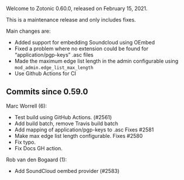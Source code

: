 Welcome to Zotonic 0.60.0, released on February 15, 2021.

This is a maintenance release and only includes fixes.

Main changes are:

*   Added support for embedding Soundcloud using OEmbed
*   Fixed a problem where no extension could be found for “application/pgp-keys” .asc files
*   Made the maximum edge list length in the admin configurable using `mod_admin.edge_list_max_length`
*   Use Github Actions for CI



Commits since 0.59.0
--------------------

Marc Worrell (6):

*   Test build using GitHub Actions. (#2561)
*   Add build batch, remove Travis build batch
*   Add mapping of application/pgp-keys to .asc Fixes #2581
*   Make max edge list length configurable. Fixes #2580
*   Fix typo.
*   Fix Docs GH action.

Rob van den Bogaard (1):

*   Add SoundCloud oembed provider (#2583)